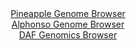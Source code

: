 <div id="Pineapple_Genome_Browser" align="center">
  <a href="https://igv.org/app/?sessionURL=blob:zZJra9swFIb_i6BlA8cXOXFqQxnpdV2a3jI3o6UY2ZYdtbKkSkqcC_nvOwsb.7JC82FjIIHOQZf3ffWs0Zxqw6RACcJu0HODADnITGU7Jo3i9Io01KCkItxQB2laUU1FQVGyRhUxlqR3l3Byaq0yiecxqzoNEbV0TeiShqykIK1xC9l4x5JzkktNrNTGO9JkLj1WzzstzYlSLrwduj2vJJZ4hKupFEZ6ioo6a.G.7Fcrq6mQDc2aGbdsKyADPaCxdCvyaTAZD4qCGjOky4vycDC8GNyHp.nDeXT8kF5_nqTRZH_MakHsTNPDPXzUpZejKR.l8QkU.YVu4vQF96M9fPZVXd_uhSf7pwvFNDWHQT84COMg3MbDREkX_5NzGGxH98WieL7XYJvDpCeqqp.xsNjv4nFvMT14w_vGQVwWMyACFVPdTwLfCf3I6eGo82MZHDi.H0NCWjKUPD45yGpSvMD2xzWySwXcIENfZ1uEHCR1STVKOrHv94M4xr1uv.vHcbBx1mim.d.L9yy9i_s.HmAcZRXjFqAuMyOUcYkQ7ryo3Hq1Y550NHntXt5Irla3FohK22Z5oxYDY0__mCUG__D09gvB6HsU_RPy3iPEtfmuuMnj1fl5VYllGo6uKM6_RN_Kdtiao2X3zXh2i6aSuiEW9kMHyp.0zYlmRFhozJlhOePMLieQomxREuAQoEWF5BIoRLrOP_iO7wQ9_.NvOMPN0.Y7">Pineapple Genome Browser</a>
</div>
<div id="Alphonso_Genome_Browser" align="center">
  <a href="https://igv.org/app/?sessionURL=blob:zZJda9swFIb_i6BlA8efiR0bynDTr6RduiVLzVKKkWXZ0SpLjiTbSUP..7SwsZsOmouNgS6kw5HO.756dqDFQhLOQARc0xmYjgMMIFe8m8OqpngKKyxBVEAqsQEELrDADGEQ7UABpYKL2Z2.uVKqlpFlEVX3KshKbkrPhBV84Qx20kS8skacUphxARUX0joXsOUWKdtehzNY16ae7ZkDK4cKWpDWK84kt2rMyrTT76W_SmmJGa9wWjVUkYOAVOvRGnOzgB_iZB4jhKW8xdtxfhbfjuMH73KxvPZHy8X9TbLwk9M5KRlUjcBnfH0RPMSlf_cVqfX2fp2cX7NYlY33ZXziXZxebmoisDxzAmfohU6_P9DBEJbjzf_kWS9ypO9lc3_ino9zdbGdZ91oiMereNKno6umzp9fde6DvQEoR40mAaCVCCLHNjzbNwau3_uxdYaGbYc6H8EJiB6fDKAERM.6_XEH1LbWvACJ180BHQNwkWMBol5o24EThu6gH_TtMHT2xg40gv69cK8WszCw3dh1_bQgVGmY81SyWpqQMbNFhVm.HJlmvuHu8OMG2mSMk3CWvXTDEvcnddaiP2RpAD368IHa6FsU_RPu3iLEVNmxsDnTfDNF198qkX1G00.rll4ubxISTrLFq_EE2uxx0RRcVFDpfl3Rx5.0tVAQyJQutESSjFCitolOkXcgclxPQwsQp1xTCESZvbMN23AG9vvfcHr7p_13">Alphonso Genome Browser</a>
</div>


<div id="DAF_Genomics_Browser" align="center">
  <a href="https://igv.org/app/?sessionURL=blob:tZFra9swFIb_i2D9ZDu.xTcIw23SLstYWVLbLKWEM_s49mJbjiTPaUL.e4XbMdgoY9CBJCTO5X11nhP5gYyXtCEBMTVjrBkGUQgvaL.Cuq3wM9TISZBDxVEhDHNk2KRIghPJgQuIlp9kZSFEy4PRKINc3WJD6zLlGrc0aFVOO1GgTFVNDWo40gZ6rqW0lskCRlC1BW04HUGaIueqPmqx2W56kMfP2GZoiZu6q0Q5qG6kCWks03KQbssmw8NfjPwHZbnK92GyCof6BT7Os0m4mIexNYvWN87VOrr9kEROcrEqtw2IjuHEai7ZrrjB2.nVF7GbH._WPOnjCo977501vZgd2pIhnxiu4Vm.YXk6OSukomknEZC0YEZg2Ipreopp2.rL1Ro7cgaMliS4f1CIYJDuZPr9iYjHVoIiHPfdwEwhlGXISKD6uu4avm.ObdfWfd84KyfSseqNSV5HS9_VzdA0He0b1FI_L6thfFLoz.BbYfyts9z_iun7dT_9GMdLZ3aIi2Sxp_4dhai79JZfX8GkkFe_lVNWg5Ch5.cLFKikWo2N.EXFOj.cnwA-">DAF Genomics Browser</a>
</div>

